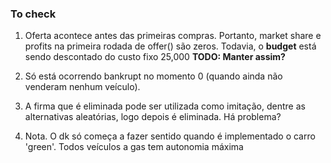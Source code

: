 ### To check

1. Oferta acontece antes das primeiras compras. Portanto, market share e profits na primeira rodada de offer() 
são zeros. Todavia, o **budget** está sendo descontado do custo fixo 25,000 
**TODO: Manter assim?**

2. Só está ocorrendo bankrupt no momento 0 (quando ainda não venderam nenhum veículo).
3. A firma que é eliminada pode ser utilizada como imitação, dentre as alternativas aleatórias, logo depois é 
eliminada. Há problema?
4. Nota. O dk só começa a fazer sentido quando é implementado o carro 'green'. Todos veículos a gas tem autonomia máxima

